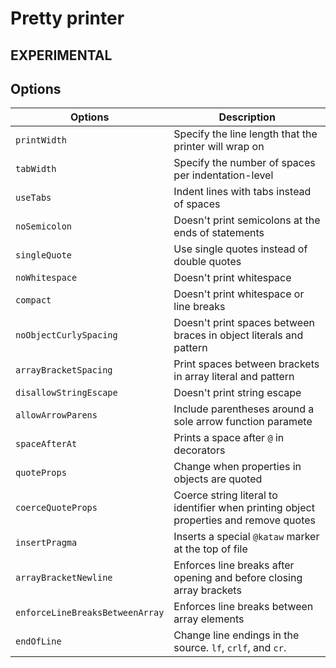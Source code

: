 # Pretty printer

## EXPERIMENTAL


## Options

| Options        |   Description |
| ----------- |------------------------------------------------- |
| `printWidth`  | Specify the line length that the printer will wrap on |
| `tabWidth`    | Specify the number of spaces per indentation-level |
| `useTabs`    | Indent lines with tabs instead of spaces |
| `noSemicolon`    | Doesn't print semicolons at the ends of statements |
| `singleQuote`    | Use single quotes instead of double quotes |
| `noWhitespace`    | Doesn't print whitespace |
| `compact`    | Doesn't print whitespace or line breaks |
| `noObjectCurlySpacing`    | Doesn't print spaces between braces in object literals and pattern |
| `arrayBracketSpacing`    | Print spaces between brackets in array literal and pattern |
| `disallowStringEscape`    | Doesn't print string escape |
| `allowArrowParens`    | Include parentheses around a sole arrow function paramete |
| `spaceAfterAt`    | Prints a space after `@` in decorators |
| `quoteProps`    | Change when properties in objects are quoted |
| `coerceQuoteProps` | Coerce string literal to identifier when printing object properties and remove quotes |
| `insertPragma`    | Inserts a special `@kataw` marker at the top of file |
| `arrayBracketNewline`    | Enforces line breaks after opening and before closing array brackets |
| `enforceLineBreaksBetweenArray`    | Enforces line breaks between array elements |
| `endOfLine`    | Change line endings in the source. `lf`, `crlf`, and `cr`. |
